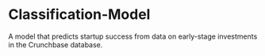 # Classification-Model
A model that predicts startup success from data on early-stage investments in the Crunchbase database.
